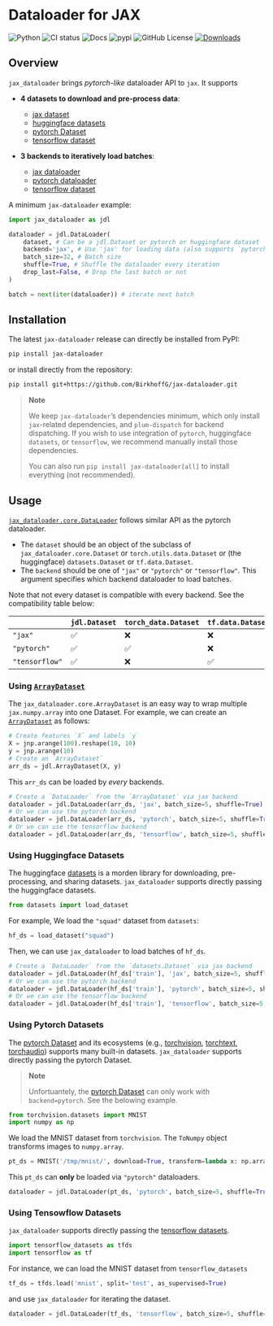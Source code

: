 # Dataloader for JAX

<!-- WARNING: THIS FILE WAS AUTOGENERATED! DO NOT EDIT! -->

![Python](https://img.shields.io/pypi/pyversions/jax-dataloader.svg)
![CI
status](https://github.com/BirkhoffG/jax-dataloader/actions/workflows/nbdev.yaml/badge.svg)
![Docs](https://github.com/BirkhoffG/jax-dataloader/actions/workflows/deploy.yaml/badge.svg)
![pypi](https://img.shields.io/pypi/v/jax-dataloader.svg) ![GitHub
License](https://img.shields.io/github/license/BirkhoffG/jax-dataloader.svg)
<a href="https://static.pepy.tech/badge/jax-dataloader"><img src="https://static.pepy.tech/badge/jax-dataloader" alt="Downloads"></a>

## Overview

`jax_dataloader` brings *pytorch-like* dataloader API to `jax`. It
supports

- **4 datasets to download and pre-process data**:

  - [jax dataset](https://birkhoffg.github.io/jax-dataloader/dataset/)
  - [huggingface datasets](https://github.com/huggingface/datasets)
  - [pytorch
    Dataset](https://pytorch.org/docs/stable/data.html#torch.utils.data.Dataset)
  - [tensorflow dataset](www.tensorflow.org/datasets)

- **3 backends to iteratively load batches**:

  - [jax
    dataloader](https://birkhoffg.github.io/jax-dataloader/core.html#jax-dataloader)
  - [pytorch
    dataloader](https://pytorch.org/docs/stable/data.html#torch.utils.data.DataLoader)
  - [tensorflow dataset](www.tensorflow.org/datasets)

A minimum `jax-dataloader` example:

``` python
import jax_dataloader as jdl

dataloader = jdl.DataLoader(
    dataset, # Can be a jdl.Dataset or pytorch or huggingface dataset
    backend='jax', # Use 'jax' for loading data (also supports `pytorch`)
    batch_size=32, # Batch size 
    shuffle=True, # Shuffle the dataloader every iteration
    drop_last=False, # Drop the last batch or not
)

batch = next(iter(dataloader)) # iterate next batch
```

## Installation

The latest `jax-dataloader` release can directly be installed from PyPI:

``` sh
pip install jax-dataloader
```

or install directly from the repository:

``` sh
pip install git+https://github.com/BirkhoffG/jax-dataloader.git
```

<div>

> **Note**
>
> We keep `jax-dataloader`’s dependencies minimum, which only install
> `jax`-related dependencies, and `plum-dispatch` for backend
> dispatching. If you wish to use integration of `pytorch`, huggingface
> `datasets`, or `tensorflow`, we recommend manually install those
> dependencies.
>
> You can also run `pip install jax-dataloader[all]` to install
> everything (not recommended).

</div>

## Usage

[`jax_dataloader.core.DataLoader`](https://birkhoffg.github.io/jax-dataloader/core.html#dataloader)
follows similar API as the pytorch dataloader.

- The `dataset` should be an object of the subclass of
  `jax_dataloader.core.Dataset` or `torch.utils.data.Dataset` or (the
  huggingface) `datasets.Dataset` or `tf.data.Dataset`.
- The `backend` should be one of `"jax"` or `"pytorch"` or
  `"tensorflow"`. This argument specifies which backend dataloader to
  load batches.

Note that not every dataset is compatible with every backend. See the
compatibility table below:

|                | `jdl.Dataset` | `torch_data.Dataset` | `tf.data.Dataset` | `datasets.Dataset` |
|:---------------|:--------------|:---------------------|:------------------|:-------------------|
| `"jax"`        | ✅            | ❌                   | ❌                | ✅                 |
| `"pytorch"`    | ✅            | ✅                   | ❌                | ✅                 |
| `"tensorflow"` | ✅            | ❌                   | ✅                | ✅                 |

### Using [`ArrayDataset`](https://birkhoffg.github.io/jax-dataloader/dataset.html#arraydataset)

The `jax_dataloader.core.ArrayDataset` is an easy way to wrap multiple
`jax.numpy.array` into one Dataset. For example, we can create an
[`ArrayDataset`](https://birkhoffg.github.io/jax-dataloader/dataset.html#arraydataset)
as follows:

``` python
# Create features `X` and labels `y`
X = jnp.arange(100).reshape(10, 10)
y = jnp.arange(10)
# Create an `ArrayDataset`
arr_ds = jdl.ArrayDataset(X, y)
```

This `arr_ds` can be loaded by *every* backends.

``` python
# Create a `DataLoader` from the `ArrayDataset` via jax backend
dataloader = jdl.DataLoader(arr_ds, 'jax', batch_size=5, shuffle=True)
# Or we can use the pytorch backend
dataloader = jdl.DataLoader(arr_ds, 'pytorch', batch_size=5, shuffle=True)
# Or we can use the tensorflow backend
dataloader = jdl.DataLoader(arr_ds, 'tensorflow', batch_size=5, shuffle=True)
```

### Using Huggingface Datasets

The huggingface [datasets](https://github.com/huggingface/datasets) is a
morden library for downloading, pre-processing, and sharing datasets.
`jax_dataloader` supports directly passing the huggingface datasets.

``` python
from datasets import load_dataset
```

For example, We load the `"squad"` dataset from `datasets`:

``` python
hf_ds = load_dataset("squad")
```

Then, we can use `jax_dataloader` to load batches of `hf_ds`.

``` python
# Create a `DataLoader` from the `datasets.Dataset` via jax backend
dataloader = jdl.DataLoader(hf_ds['train'], 'jax', batch_size=5, shuffle=True)
# Or we can use the pytorch backend
dataloader = jdl.DataLoader(hf_ds['train'], 'pytorch', batch_size=5, shuffle=True)
# Or we can use the tensorflow backend
dataloader = jdl.DataLoader(hf_ds['train'], 'tensorflow', batch_size=5, shuffle=True)
```

### Using Pytorch Datasets

The [pytorch Dataset](https://pytorch.org/docs/stable/data.html) and its
ecosystems (e.g.,
[torchvision](https://pytorch.org/vision/stable/index.html),
[torchtext](https://pytorch.org/text/stable/index.html),
[torchaudio](https://pytorch.org/audio/stable/index.html)) supports many
built-in datasets. `jax_dataloader` supports directly passing the
pytorch Dataset.

<div>

> **Note**
>
> Unfortuantely, the [pytorch
> Dataset](https://pytorch.org/docs/stable/data.html) can only work with
> `backend=pytorch`. See the belowing example.

</div>

``` python
from torchvision.datasets import MNIST
import numpy as np
```

We load the MNIST dataset from `torchvision`. The `ToNumpy` object
transforms images to `numpy.array`.

``` python
pt_ds = MNIST('/tmp/mnist/', download=True, transform=lambda x: np.array(x, dtype=float), train=False)
```

This `pt_ds` can **only** be loaded via `"pytorch"` dataloaders.

``` python
dataloader = jdl.DataLoader(pt_ds, 'pytorch', batch_size=5, shuffle=True)
```

### Using Tensowflow Datasets

`jax_dataloader` supports directly passing the [tensorflow
datasets](www.tensorflow.org/datasets).

``` python
import tensorflow_datasets as tfds
import tensorflow as tf
```

For instance, we can load the MNIST dataset from `tensorflow_datasets`

``` python
tf_ds = tfds.load('mnist', split='test', as_supervised=True)
```

and use `jax_dataloader` for iterating the dataset.

``` python
dataloader = jdl.DataLoader(tf_ds, 'tensorflow', batch_size=5, shuffle=True)
```
